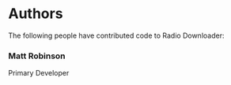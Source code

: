 Authors
=======

The following people have contributed code to Radio Downloader:

### Matt Robinson
Primary Developer
